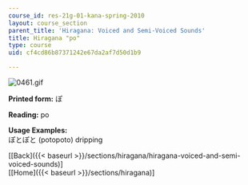 ```yaml
---
course_id: res-21g-01-kana-spring-2010
layout: course_section
parent_title: 'Hiragana: Voiced and Semi-Voiced Sounds'
title: Hiragana "po"
type: course
uid: cf4cd86b87371242e67da2af7d50d1b9

---
```


![0461.gif](/coursemedia/res-21g-01-kana-spring-2010/5496315924f56d02fc96c831595d07b2_0461.gif)

**Printed form:** ぽ

**Reading:** po

**Usage Examples:**  
ぽとぽと (potopoto) dripping

  
\[[Back]({{< baseurl >}}/sections/hiragana/hiragana-voiced-and-semi-voiced-sounds)\]  
\[[Home]({{< baseurl >}}/sections/hiragana)\]